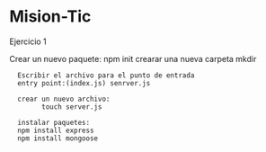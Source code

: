 # Mision-Tic
Ejercicio 1

Crear un nuevo paquete:
      npm init
      crearar una nueva carpeta
      mkdir

      Escribir el archivo para el punto de entrada
      entry point:(index.js) senrver.js

      crear un nuevo archivo:
            touch server.js

      instalar paquetes:
      npm install express
      npm install mongoose

